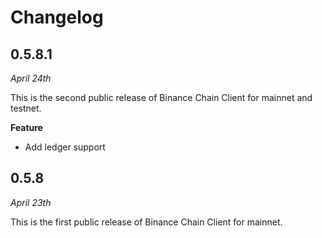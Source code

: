 # Changelog
## 0.5.8.1

*April 24th*

This is the second public release of Binance Chain Client for mainnet and testnet.

**Feature**
* Add ledger support

## 0.5.8

*April 23th*

This is the first public release of Binance Chain Client for mainnet.

